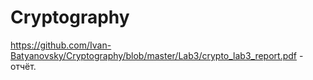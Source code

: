 # Cryptography

https://github.com/Ivan-Batyanovsky/Cryptography/blob/master/Lab3/crypto_lab3_report.pdf - отчёт.
